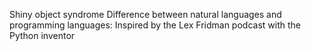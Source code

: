 Shiny object syndrome
Difference between natural languages and programming languages: Inspired by the Lex Fridman podcast with the Python inventor

